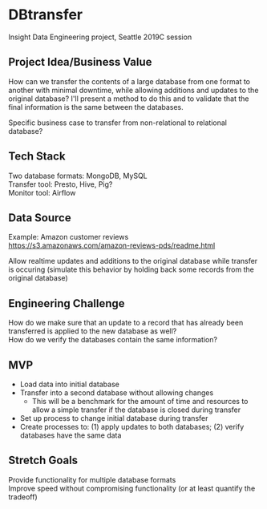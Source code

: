 # DBtransfer
Insight Data Engineering project, Seattle 2019C session

## Project Idea/Business Value
How can we transfer the contents of a large database from one format to another with minimal downtime, while allowing additions and updates to the original database? I'll present a method to do this and to validate that the final information is the same between the databases.

Specific business case to transfer from non-relational to relational database?

## Tech Stack
Two database formats: MongoDB, MySQL  
Transfer tool: Presto, Hive, Pig?  
Monitor tool: Airflow

## Data Source
Example: Amazon customer reviews  
https://s3.amazonaws.com/amazon-reviews-pds/readme.html

Allow realtime updates and additions to the original database while transfer is occuring (simulate this behavior by holding back some records from the original database)

## Engineering Challenge
How do we make sure that an update to a record that has already been transferred is applied to the new database as well?  
How do we verify the databases contain the same information?

## MVP
- Load data into initial database  
- Transfer into a second database without allowing changes
  - This will be a benchmark for the amount of time and resources to allow a simple transfer if the database is closed during transfer
- Set up process to change initial database during transfer  
- Create processes to: (1) apply updates to both databases; (2) verify databases have the same data

## Stretch Goals
Provide functionality for multiple database formats  
Improve speed without compromising functionality (or at least quantify the tradeoff)
